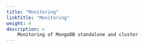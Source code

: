 ```yaml
---
title: "Monitoring"
linkTitle: "Monitoring"
weight: 4
description: >
    Monitoring of MongoDB standalone and cluster
---
```

